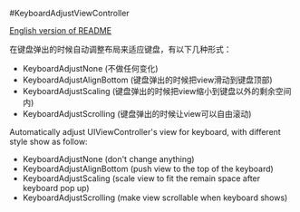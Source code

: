 #KeyboardAdjustViewController

[English version of README](#englishreadme)

在键盘弹出的时候自动调整布局来适应键盘，有以下几种形式：

* KeyboardAdjustNone  (不做任何变化)
* KeyboardAdjustAlignBottom (键盘弹出的时候把view滑动到键盘顶部)
* KeyboardAdjustScaling (键盘弹出的时候把view缩小到键盘以外的剩余空间内)
* KeyboardAdjustScrolling (键盘弹出的时候让view可以自由滚动)


<p id="englishreadme"></p>
Automatically adjust UIViewController's view for keyboard, with different style show as follow:

* KeyboardAdjustNone (don't change anything)
* KeyboardAdjustAlignBottom (push view to the top of the keyboard)
* KeyboardAdjustScaling (scale view to fit the remain space after keyboard pop up)
* KeyboardAdjustScrolling (make view scrollable when keyboard shows)